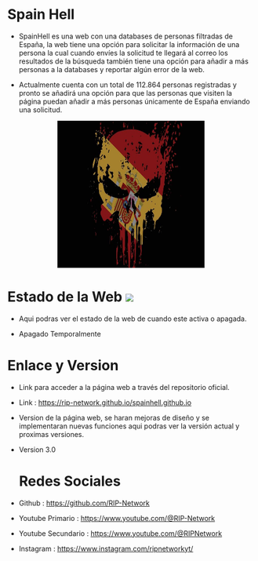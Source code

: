 # Spain Hell

* SpainHell es una web con una databases de personas filtradas de España, la web tiene una opción para solicitar la información de una persona la cual cuando envíes la solicitud te llegará al correo los resultados de la búsqueda también tiene una opción para añadir a más personas a la databases y reportar algún error de la web.

* Actualmente cuenta con un total de 112.864 personas registradas y pronto se añadirá una opción para que las personas que visiten la página puedan añadir a más personas únicamente de España enviando una solicitud.

<p align="center"> <img width="300" height="300" src="https://github.com/RIP-Network/spainhell.github.io/blob/main/spainhell.jpg"> </p>

# Estado de la Web <img src="https://github.com/abhishekapk/abhishekapk/blob/master/Assests/Earth.gif" width="29px">

* Aqui podras ver el estado de la web de cuando este activa o apagada.

* Apagado Temporalmente

# Enlace y Version

* Link para acceder a la página web a través del repositorio oficial.

* Link : https://rip-network.github.io/spainhell.github.io

* Version de la página web, se haran mejoras de diseño y se implementaran nuevas funciones aqui podras ver la versión actual y proximas versiones.

* Version 3.0

  # Redes Sociales

* Github : https://github.com/RIP-Network
  
* Youtube Primario : https://www.youtube.com/@RIP-Network
  
* Youtube Secundario : https://www.youtube.com/@RIPNetwork
  
* Instagram : https://www.instagram.com/ripnetworkyt/
